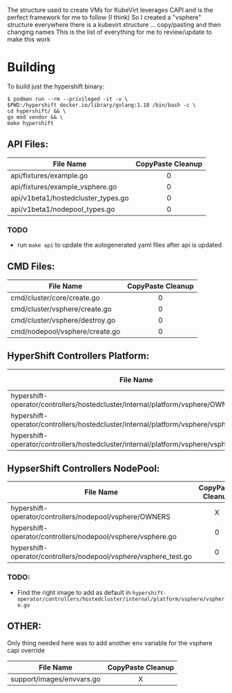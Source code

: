 The structure used to create VMs for KubeVirt leverages CAPI and is the perfect framework for me to follow (I think)
So I created a "vsphere" structure everywhere there is a kubevirt structure ... copy/pasting and then changing names
This is the list of everything for me to review/update to make this work

# Building

To build just the hypershift binary:

```
$ podman run --rm --privileged -it -v \
$PWD:/hypershift docker.io/library/golang:1.18 /bin/bash -c \
cd hypershift/ && \
go mod vendor && \
make hypershift
```

## API Files:

| File Name                          | CopyPaste Cleanup |
| ---------------------------------- | :---------------: |
| api/fixtures/example.go            |         0         |
| api/fixtures/example_vsphere.go    |         0         |
| api/v1beta1/hostedcluster_types.go |         0         |
| api/v1beta1/nodepool_types.go      |         0         |

### TODO

* run `make api` to update the autogenerated yaml files after api is updated

## CMD Files:

| File Name                      | CopyPaste Cleanup |
| ------------------------------ | :---------------: |
| cmd/cluster/core/create.go     |         0         |
| cmd/cluster/vsphere/create.go  |         0         |
| cmd/cluster/vsphere/destroy.go |         0         |
| cmd/nodepool/vsphere/create.go |         0         |

## HyperShift Controllers Platform:

| File Name                                                                               | CopyPaste Cleanup |
| --------------------------------------------------------------------------------------- | :---------------: |
| hypershift-operator/controllers/hostedcluster/internal/platform/vsphere/OWNERS          |         X         |
| hypershift-operator/controllers/hostedcluster/internal/platform/vsphere/vsphere.go      |         0         |
| hypershift-operator/controllers/hostedcluster/internal/platform/vsphere/vsphere_test.go |         0         |

## HypserShift Controllers NodePool:

| File Name                                                        | CopyPaste Cleanup |
| ---------------------------------------------------------------- | :---------------: |
| hypershift-operator/controllers/nodepool/vsphere/OWNERS          |         X         |
| hypershift-operator/controllers/nodepool/vsphere/vsphere.go      |         0         |
| hypershift-operator/controllers/nodepool/vsphere/vsphere_test.go |         0         |

### TODO: 
* Find the right image to add as default in `hypershift-operator/controllers/hostedcluster/internal/platform/vsphere/vsphere.go`


## OTHER:

Only thing needed here was to add another env variable for the vsphere capi override

| File Name                 | CopyPaste Cleanup |
| ------------------------- | :---------------: |
| support/images/envvars.go |         X         |

